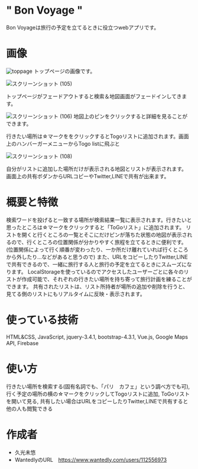 # " Bon Voyage "

Bon Voyageは旅行の予定を立てるときに役立つwebアプリです。

 
# 画像
 ![toppage](https://user-images.githubusercontent.com/60009393/83129635-0b5aab80-a118-11ea-8e9c-b5c9315e7bd4.png)
トップページの画像です。

![スクリーンショット (105)](https://user-images.githubusercontent.com/60009393/84588136-bdf07500-ae5f-11ea-9c39-4d0ad8f036a0.png)

トップページがフェードアウトすると検索＆地図画面がフェードインしてきます。

![スクリーンショット (106)](https://user-images.githubusercontent.com/60009393/84588156-dfe9f780-ae5f-11ea-9a4d-a3526080259a.png)
地図上のピンをクリックすると詳細を見ることができます。

行きたい場所は☆マークををクリックするとTogoリストに追加されます。画面上のハンバーガーメニューからTogo listに飛ぶと

![スクリーンショット (108)](https://user-images.githubusercontent.com/60009393/84588238-a2399e80-ae60-11ea-8758-80476f07c297.png)

自分がリストに追加した場所だけが表示される地図とリストが表示されます。
画面上の共有ボダンからURLコピーやTwitter,LINEで共有が出来ます。
# 概要と特徴
 
検索ワードを投げると一致する場所が検索結果一覧に表示されます。行きたいと思ったところは☆マークをクリックすると「ToGoリスト」に追加されます。
リストを開くと行くところの一覧とそこにだけピンが落ちた状態の地図が表示されるので、行くところの位置関係が分かりやすく旅程を立てるときに便利です。
(位置関係によって行く順番が変わったり、一か所だけ離れていれば行くところから外したり…などがあると思うので)
また、URLをコピーしたりTwitter,LINEで共有できるので、一緒に旅行する人と旅行の予定を立てるときにスムーズになります。
LocalStorageを使っているのでアクセスしたユーザーごとに各々のリストが作成可能で、それぞれの行きたい場所を持ち寄って旅行計画を練ることができます。
共有されたリストは、リスト所持者が場所の追加や削除を行うと、見てる側のリストにもリアルタイムに反映・表示されます。

# 使っている技術
HTML&CSS,
JavaScript,
jquery-3.4.1,
bootstrap-4.3.1,
Vue.js,
Google Maps API,
Firebase
 

# 使い方
 
 行きたい場所を検索する(固有名詞でも、「パリ　カフェ」という調べ方でも可),
 行く予定の場所の横の☆マークをクリックしてTogoリストに追加,
 ToGoリストを開いて見る,
 共有したい場合はURLをコピーしたりTwitter,LINEで共有すると他の人も閲覧できる
 

# 作成者
 
* 久光未悠
* WantedlyのURL　https://www.wantedly.com/users/112556973
 
